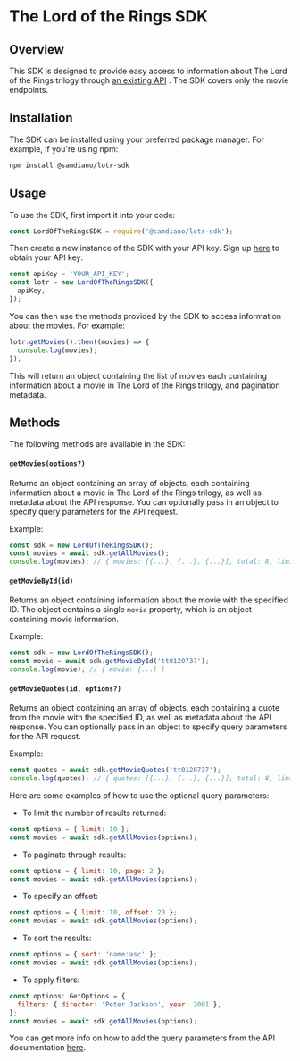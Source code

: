 # The Lord of the Rings SDK

## Overview

This SDK is designed to provide easy access to information about The Lord of the Rings trilogy through [an existing API](https://the-one-api.dev/) . The SDK covers only the movie endpoints.

## Installation

The SDK can be installed using your preferred package manager. For example, if you're using npm:

```bash
npm install @samdiano/lotr-sdk
```

## Usage

To use the SDK, first import it into your code:

```javascript
const LordOfTheRingsSDK = require('@samdiano/lotr-sdk');
```

Then create a new instance of the SDK with your API key. Sign up [here](https://the-one-api.dev/) to obtain your API key:

```javascript
const apiKey = 'YOUR_API_KEY';
const lotr = new LordOfTheRingsSDK({
  apiKey,
});
```

You can then use the methods provided by the SDK to access information about the movies. For example:

```javascript
lotr.getMovies().then((movies) => {
  console.log(movies);
});
```

This will return an object containing the list of movies each containing information about a movie in The Lord of the Rings trilogy, and pagination metadata.

## Methods

The following methods are available in the SDK:

#### `getMovies(options?)`

Returns an object containing an array of objects, each containing information about a movie in The Lord of the Rings trilogy, as well as metadata about the API response. You can optionally pass in an object to specify query parameters for the API request.

Example:

```javascript
const sdk = new LordOfTheRingsSDK();
const movies = await sdk.getAllMovies();
console.log(movies); // { movies: [{...}, {...}, {...}], total: 8, limit: 10, page: 1, pages: 1 }
```

#### `getMovieById(id)`

Returns an object containing information about the movie with the specified ID. The object contains a single `movie` property, which is an object containing movie information.

Example:

```javascript
const sdk = new LordOfTheRingsSDK();
const movie = await sdk.getMovieById('tt0120737');
console.log(movie); // { movie: {...} }
```

#### `getMovieQuotes(id, options?)`

Returns an object containing an array of objects, each containing a quote from the movie with the specified ID, as well as metadata about the API response. You can optionally pass in an object to specify query parameters for the API request.

Example:

```javascript
const quotes = await sdk.getMovieQuotes('tt0120737');
console.log(quotes); // { quotes: [{...}, {...}, {...}], total: 8, limit: 10, page: 1, pages: 1 }
```

Here are some examples of how to use the optional query parameters:

- To limit the number of results returned:

```javascript
const options = { limit: 10 };
const movies = await sdk.getAllMovies(options);
```

- To paginate through results:

```javascript
const options = { limit: 10, page: 2 };
const movies = await sdk.getAllMovies(options);
```

- To specify an offset:

```javascript
const options = { limit: 10, offset: 20 };
const movies = await sdk.getAllMovies(options);
```

- To sort the results:

```javascript
const options = { sort: 'name:asc' };
const movies = await sdk.getAllMovies(options);
```

- To apply filters:

```javascript
const options: GetOptions = {
  filters: { director: 'Peter Jackson', year: 2001 },
};
const movies = await sdk.getAllMovies(options);
```

You can get more info on how to add the query parameters from the API documentation [here](https://the-one-api.dev/documentation).
